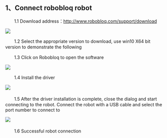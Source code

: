 ## 1、Connect robobloq robot

　　1.1 Download address：http://www.robobloq.com/support/download

![](/img/software/PC_down.gif)

　　1.2 Select the appropriate version to download, use win10 X64 bit version to demonstrate the following

　　1.3 Click on Robobloq to open the software　

![](/img/software/ico.png)

　　1.4 Install the driver 

![](/img/software/PC_1.gif)　

　　1.5 After the driver installation is complete, close the dialog and start connecting to the robot. Connect the robot with a USB cable and select the port number to connect to

![](/img/software/PC_2.gif)　

　　1.6 Successful robot connection

